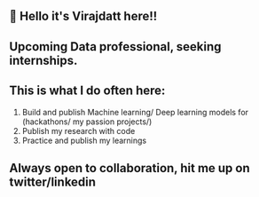 ## :wave:	 Hello it's Virajdatt here!!
## Upcoming Data professional, seeking internships.

## This is what I do often here:
1. Build and publish Machine learning/ Deep learning models for (hackathons/ my passion projects/)
2. Publish my research with code
3. Practice and publish my learnings

## Always open to collaboration, hit me up on twitter/linkedin
